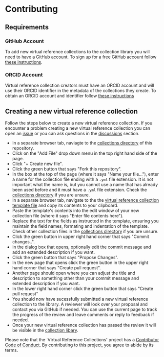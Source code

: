 # Contributing

## Requirements

### GitHub Account

To add new virtual reference collections to the collection library you will need to have a GitHub account.
To sign up for a free GitHub account follow
[these instructions](https://docs.github.com/en/get-started/start-your-journey/creating-an-account-on-github).

### ORCID Account

Virtual reference collection creators must have an ORCID account and will use their ORCID identifier in the
metadata of the collections they create. To obtain an ORCID account and identifier follow
[these instructions](https://support.orcid.org/hc/en-us/articles/360006897454-How-do-I-register-for-an-ORCID-ID)

## Creating a new virtual reference collection

Follow the steps below to create a new virtual reference collection. If you encounter a problem creating a new
virtual reference collection you can open an [issue](https://github.com/luomus/vrc/issues) or you can ask 
questions in the [discussions](https://github.com/luomus/vrc/discussions) section.

- In a separate browser tab, naviagte to the [collections directory](https://github.com/luomus/vrc/tree/main/collections)
  of this repository.
- Click on the "Add File" drop down menu in the top right hand side of the page.
- Click "+ Create new file".
- Click the green button that says "Fork this repository".
- In the box at the top of the page (where it says "Name your file..."), enter a name for the collection file ending with
  a `.yml` file extension. It is not important what the name is, but you cannot use a name that has already been used
  before and it must have a `.yml` file extension. Check the
  [collections directory](https://github.com/luomus/vrc/tree/main/collections) if you are unsure.
- In a separate browser tab, navigate to the the 
  [virtual reference collection template file](https://github.com/luomus/vrc/blob/main/vrc-template.yml) and copy its
  contents to your clipboard.
- Paste the template's contents into the edit window of your new collection file (where it says "Enter file contents here").
- Replace the text for the fields as instructed in the template, ensuring you maintain the field names, formating and
  indentation of the template. Check other collection files in the
  [collections directory](https://github.com/luomus/vrc/tree/main/collections) if you are unsure.
- Click the green button in upper right hand corner that says "Commit changes..".
- In the dialog box that opens, optionally edit the commit message and add an extended description if you want.
- Click the green button that says "Propose Changes".
- In the new page that opens click the green button in the upper right hand corner that says "Create pull request".
- Another page should open where you can adjust the title and description to something other than your commit message
  and extended description if you want.
- In the lower right hand corner click the green button that says "Create pull request"
- You should now have sucessfully submitted a new virtual reference collection to the library. A reviewer will look over your
  proposal and contact you via GitHub if needed. You can use the current page to track the progress of the review and leave
  comments or reply to feedback if needed.
- Once your new virtual reference collection has passed the review it will be visible in the
  [collection libary](https://luomus.github.io/vrc).

Please note that the 'Virtual Reference Collections' project has a
[Contributor Code of Conduct](https://github.com/luomus/vrc/blob/main/CODE_OF_CONDUCT.md).
By contributing to this project, you agree to abide by its terms.